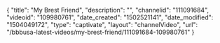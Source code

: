 {
    "title": "My Brest Friend",
    "description": "",
    "channelid": "111091684",
    "videoid": "109980761",
    "date_created": "1502521141",
    "date_modified": "1504049172",
    "type": "captivate",
    "layout": "channelVideo",
    "url": "\/bbbusa-latest-videos\/my-brest-friend\/111091684-109980761"
}